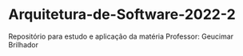# Arquitetura-de-Software-2022-2
Repositório para estudo e aplicação da matéria 
Professor: Geucimar Brilhador
